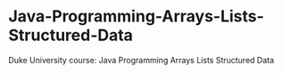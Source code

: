 # Java-Programming-Arrays-Lists-Structured-Data
Duke University course: Java Programming Arrays Lists Structured Data
